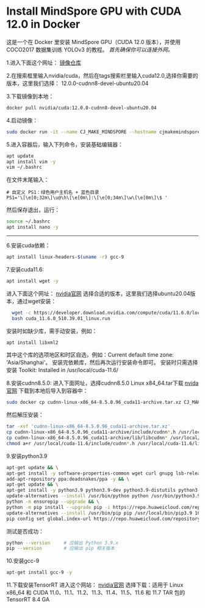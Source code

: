 # Install MindSpore GPU with CUDA 12.0 in Docker

这是一个在 Docker 里安装 MindSpore GPU（CUDA 12.0 版本），并使用 COCO2017 数据集训练 YOLOv3 的教程。
*首先确保你可以连接外网。*


1.进入下面这个网址：
  [镜像仓库](https://hub.docker.com/)
  
2.在搜索框里输入nvidia/cuda，然后在tags搜索栏里输入cuda12.0,选择你需要的版本，这里我们选择：
  12.0.0-cudnn8-devel-ubuntu20.04
  
3.下载镜像到本地：
  ```bash
  docker pull nvidia/cuda:12.0.0-cudnn8-devel-ubuntu20.04
  ```

4.启动镜像：
  ```bash
  sudo docker run -it --name CJ_MAKE_MINDSPORE --hostname cjmakemindspore --network host --privileged  nvidia/cuda:12.0.0-cudnn8-devel-ubuntu20.04 /bin/bash
  ```

5.进入容器后，输入下列命令，安装基础编辑器：
  ```bash
  apt update
  apt install vim -y
  vim ~/.bashrc
  ```
  在文件末尾输入：
  ```vim
  # 自定义 PS1：绿色用户主机名 + 蓝色目录
  PS1='\[\e[0;32m\]\u@\h\[\e[0m\]:\[\e[0;34m\]\w\[\e[0m\]\$ '
  ```
  然后保存退出，运行：
  ```bash
  source ~/.bashrc
  apt install nano -y
  ```
***

6.安装cuda依赖：
  ```bash
  apt install linux-headers-$(uname -r) gcc-9
  ```

7.安装cuda11.6:
  ```bash
  apt install wget -y
  ```
  进入下面这个网址：
    [nvidia官网](https://developer.nvidia.com/cuda-11-6-0-download-archive)
  选择合适的版本，这里我们选择ubuntu20.04版本，通过wget安装：
  ```bash
    wget -c https://developer.download.nvidia.com/compute/cuda/11.6.0/local_installers/cuda_11.6.0_510.39.01_linux.run
    bash cuda_11.6.0_510.39.01_linux.run
  ```
  安装时如缺少库，需手动安装，例如：
  ```bash
  apt install libxml2
  ```
  其中这个库的选项地区和时区自选，例如：Current default time zone: 'Asia/Shanghai'。
  安装完依赖库，然后再次运行安装命令即可。
  安装时只需选择安装 Toolkit:  Installed in /usr/local/cuda-11.6/
  
8.安装cudnn8.5.0:
  进入下面网址，选择cudnn8.5.0 Linux x84_64.tar下载
  [nvida官网](https://developer.nvidia.com/rdp/cudnn-archive)
  下载到本地后导入到容器中：
  ```bash
  sudo docker cp cudnn-linux-x86_64-8.5.0.96_cuda11-archive.tar.xz CJ_MAKE_MINDSPORE:/cudnn-linux-x86_64-8.5.0.96_cuda11-archive.tar.xz
  ```
  然后解压安装：
  ```bash
  tar -xvf 'cudnn-linux-x86_64-8.5.0.96_cuda11-archive.tar.xz'
  cp cudnn-linux-x86_64-8.5.0.96_cuda11-archive/include/cudnn*.h /usr/local/cuda-11.6/include
  cp cudnn-linux-x86_64-8.5.0.96_cuda11-archive/lib/libcudnn* /usr/local/cuda-11.6/lib64
  chmod a+r /usr/local/cuda-11.6/include/cudnn*.h /usr/local/cuda-11.6/lib64/libcudnn*
  ```

9.安装python3.9
  ```bash
apt-get update && \
apt-get install -y software-properties-common wget curl gnupg lsb-release && \
add-apt-repository ppa:deadsnakes/ppa -y && \
apt-get update && \
apt-get install -y python3.9 python3.9-dev python3.9-distutils python3-pip && \
update-alternatives --install /usr/bin/python python /usr/bin/python3.9 100 && \
python -m ensurepip --upgrade && \
python -m pip install --upgrade pip -i https://repo.huaweicloud.com/repository/pypi/simple   && \
update-alternatives --install /usr/bin/pip pip /usr/local/bin/pip3.9 100 && \
pip config set global.index-url https://repo.huaweicloud.com/repository/pypi/simple
 ```
  测试是否成功：
  ```bash
python --version     # 应输出 Python 3.9.x
pip --version        # 应输出 pip 相关版本
  ```
10.安装gcc-9
```bash
apt-get install gcc-9 -y
```
11.下载安装TensorRT
  进入这个网站：
  [nvidia官网](https://developer.nvidia.com/nvidia-tensorrt-8x-download)
  选择下载：适用于 Linux x86_64 和 CUDA 11.0、11.1、11.2、11.3、11.4、11.5、11.6 和 11.7 TAR 包的 TensorRT 8.4 GA
  






  

